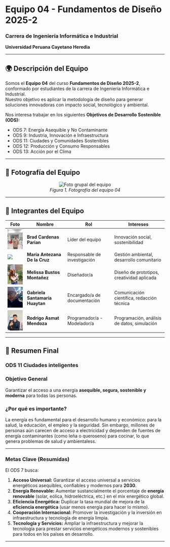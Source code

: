 
# Equipo 04 - Fundamentos de Diseño 2025-2  
### Carrera de Ingeniería Informática e Industrial  
**Universidad Peruana Cayetano Heredia**

---

## 🌍 Descripción del Equipo  
Somos el **Equipo 04** del curso **Fundamentos de Diseño 2025-2**, conformado por estudiantes de la carrera de Ingeniería Informática e Industrial.  
Nuestro objetivo es aplicar la metodología de diseño para generar soluciones innovadoras con impacto social, tecnológico y ambiental.  

Nos interesa trabajar en los siguientes **Objetivos de Desarrollo Sostenible (ODS):** 
 
- ODS 7: Energía Asequible y No Contaminante 
- ODS 9: Industria, Innovación e Infraestructura  
- ODS 11: Ciudades y Comunidades Sostenibles
- ODS 12: Producción y Consumo Responsables 
- ODS 13: Acción por el Clima  

---

## 📸 Fotografía del Equipo  
<p align="center">
  <img src="/Recursos/Imágenes/equipo.png" alt="Foto grupal del equipo" width="500"/><br>
  <em>Figura 1. Fotografía del equipo 04</em>
</p>

---

## 👥 Integrantes del Equipo  

| Foto | Nombre | Rol | Intereses |
|------|--------|-----|-----------|
| <img src="https://github.com/BeyondNate/Grupo_4_Fundamentos_disenao/blob/main/Recursos/imagenes/Brad.jpeg" width="90"/> | **Brad Cardenas Parian** | Líder del equipo | Innovación social, sostenibilidad |
| <img src="https://github.com/BeyondNate/Grupo_4_Fundamentos_disenao/blob/main/Recursos/imagenes/Mar%C3%ADa.jpg" width="90"/> | **María Antezana De la Cruz** | Responsable de investigación | Gestión ambiental, desarrollo comunitario |
| <img src="https://github.com/BeyondNate/Grupo_4_Fundamentos_disenao/blob/main/Recursos/imagenes/melisa.jpg" width="90"/> | **Melissa Bustos Montañez** | Diseñador/a | Diseño de prototipos, creatividad aplicada |
| <img src="https://github.com/BeyondNate/Grupo_4_Fundamentos_disenao/blob/main/Recursos/imagenes/gabriela.jpg" width="90"/> | **Gabriela Santamaría Huaytan** | Encargado/a de documentación | Comunicación científica, redacción técnica |
| <img src="https://github.com/BeyondNate/Grupo_4_Fundamentos_disenao/blob/main/Recursos/imagenes/asmat.jpg" width="90"/> | **Rodrigo Asmat Mendoza** | Programador/a - Modelador/a | Programación, análisis de datos, simulación |

---

## 📌 Resumen Final  
### ODS 11 Ciudades inteligentes
### **Objetivo General**
Garantizar el acceso a una energía **asequible, segura, sostenible y moderna** para todas las personas.

### **¿Por qué es importante?**
La energía es fundamental para el desarrollo humano y económico: para la salud, la educación, el empleo y la seguridad. Sin embargo, millones de personas aún carecen de acceso a electricidad y dependen de fuentes de energía contaminantes (como leña o queroseno) para cocinar, lo que genera problemas de salud y ambientaless.

---

### **Metas Clave (Resumidas)**

El ODS 7 busca:

1.  **Acceso Universal:** Garantizar el acceso universal a servicios energéticos asequibles, confiables y modernos para **2030**.
2.  **Energía Renovable:** Aumentar sustancialmente el porcentaje de **energía renovable** (solar, eólica, hidroeléctrica, etc.) en el mix energético global.
3.  **Eficiencia Energética:** Duplicar la tasa mundial de mejora de la **eficiencia energética** (usar menos energía para hacer lo mismo).
4.  **Cooperación Internacional:** Promover la investigación y la inversión en infraestructura y tecnología de energía limpia.
5.  **Tecnología y Servicios:** Ampliar la infraestructura y mejorar la tecnología para prestar servicios energéticos modernos y sostenibles para todos en los países en desarrollo.

---

